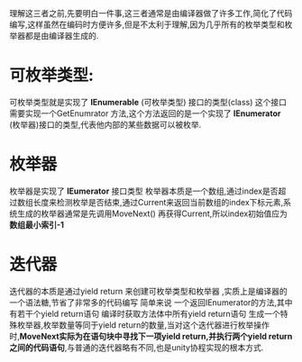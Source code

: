 理解这三者之前,先要明白一件事,这三者通常是由编译器做了许多工作,简化了代码编写,这样虽然在编码时方便许多,但是不太利于理解,因为几乎所有的枚举类型和枚举器都是由编译器生成的.

# 可枚举类型:

可枚举类型就是实现了 **IEnumerable** (可枚举类型) 接口的类型(class) 这个接口需要实现一个GetEnumrator 方法,这个方法返回的是一个实现了 **IEnumerator** (枚举器)接口的类型,代表他内部的某些数据可以被枚举.

# 枚举器

枚举器是实现了 **IEumerator** 接口类型 枚举器本质是一个数组,通过index是否超过数组长度来检测枚举是否结束,通过Current来返回当前数组的index下标元素,系统生成的枚举器通常是先调用MoveNext() 再获得Current,所以index初始值应为**数组最小索引-1** 

# 迭代器

迭代器的本质是通过yield return 来创建可枚举类型和枚举器 ,实质上是编译器的一个语法糖,节省了非常多的代码编写 简单来说  一个返回IEnumerator的方法,其中有若干个yield return语句 编译时获取方法体中所有yield return语句 生成一个特殊枚举器,枚举数量等同于yield return的数量,当对这个迭代器进行枚举操作时,**MoveNext实际为在语句块中寻找下一项yield return,并执行两个yield return之间的代码语句**,与普通的迭代器略有不同,也是unity协程实现的根本方式.


